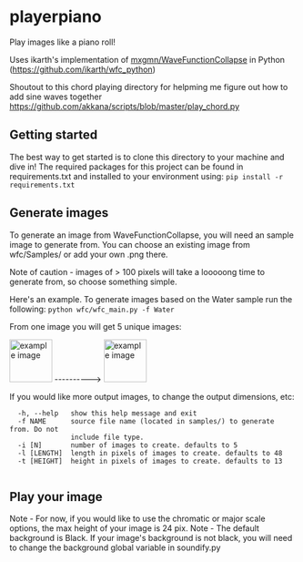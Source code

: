 # playerpiano

Play images like a piano roll!

Uses ikarth's implementation of [mxgmn/WaveFunctionCollapse](https://github.com/mxgmn/WaveFunctionCollapse) in Python (https://github.com/ikarth/wfc_python)

Shoutout to this chord playing directory for helpming me figure out how to add sine waves together https://github.com/akkana/scripts/blob/master/play_chord.py

## Getting started 

The best way to get started is to clone this directory to your machine and dive in! 
The required packages for this project can be found in requirements.txt and installed to your environment using: 
```pip install -r requirements.txt```

## Generate images

To generate an image from WaveFunctionCollapse, you will need an sample image to generate from. 
You can choose an existing image from wfc/Samples/ or add your own .png there. 

Note of caution - images of > 100 pixels will take a looooong time to generate from, so choose something simple.

Here's an example.
To generate images based on the Water sample run the following: 
``` python wfc/wfc_main.py -f Water ```

From one image you will get 5 unique images: 

<img src="https://raw.githubusercontent.com/bbaltaxe/player_piano/master/wfc/samples/Water.png" alt="example image" height="75"/> ---------->
<img src="https://raw.githubusercontent.com/bbaltaxe/player_piano/master/example.png" alt="example image" height="75"/>

If you would like more output images, to change the output dimensions, etc:
```optional arguments:
  -h, --help   show this help message and exit
  -f NAME      source file name (located in samples/) to generate from. Do not
               include file type.
  -i [N]       number of images to create. defaults to 5
  -l [LENGTH]  length in pixels of images to create. defaults to 48
  -t [HEIGHT]  height in pixels of images to create. defaults to 13
  
  ```

## Play your image

Note - For now, if you would like to use the chromatic or major scale options, the max height of your image is 24 pix.
Note - The default background is Black. If your image's background is not black, you will need to change the background global variable in soundify.py
